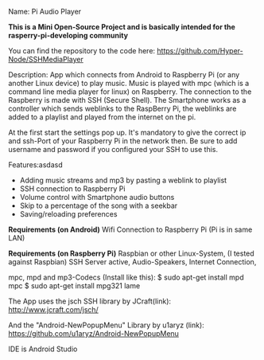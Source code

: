 Name: Pi Audio Player

**This is a Mini Open-Source Project and is basically intended for the rasperry-pi-developing community**

You can find the repository to the code here:
https://github.com/Hyper-Node/SSHMediaPlayer

Description:
App which connects from Android to Raspberry Pi (or any another Linux device) to play music. Music is played with mpc (which is a command line media player for linux) on Raspberry. The connection to the Raspberry is made with SSH (Secure Shell).  The Smartphone works as a controller which sends weblinks to the RaspBerry Pi, the weblinks are added to a playlist and played from the internet on the pi.

At the first start the settings pop up. It's mandatory to give the correct ip and ssh-Port of your Raspberry Pi in the network then. Be sure to add username and password if you configured your SSH to use this.

Features:asdasd
- Adding music streams and mp3 by pasting a weblink to playlist
- SSH connection to Raspberry Pi
- Volume control with Smartphone audio buttons
- Skip to a percentage of the song with a seekbar
- Saving/reloading preferences

**Requirements (on Android)**
Wifi Connection to Raspberry Pi (Pi is in same LAN)

**Requirements (on Raspberry Pi)**
Raspbian or other Linux-System,   (I tested against Raspbian)
SSH Server active,
Audio-Speakers,
Internet Connection,

mpc, mpd and mp3-Codecs (Install like this):
$ sudo apt-get install mpd mpc
$ sudo apt-get install mpg321 lame

The App uses the jsch SSH library by JCraft(link):
http://www.jcraft.com/jsch/

And the "Android-NewPopupMenu" Library by u1aryz (link):
https://github.com/u1aryz/Android-NewPopupMenu


IDE is Android Studio
